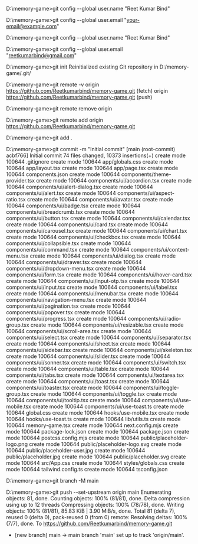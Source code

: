 D:\memory-game>git config --global user.name "Reet Kumar Bind"

D:\memory-game>git config --global user.email "your-email@example.com"

D:\memory-game>git config --global user.name "Reet Kumar Bind"

D:\memory-game>git config --global user.email "reetkumarbind@gmail.com"

D:\memory-game>git init
Reinitialized existing Git repository in D:/memory-game/.git/

D:\memory-game>git remote -v
origin  https://github.com/Reetkumarbind/memory-game.git (fetch)
origin  https://github.com/Reetkumarbind/memory-game.git (push)

D:\memory-game>git remote remove origin

D:\memory-game>git remote add origin https://github.com/Reetkumarbind/memory-game.git

D:\memory-game>git add .

D:\memory-game>git commit -m "Initial commit"
[main (root-commit) acbf766] Initial commit
 74 files changed, 10373 insertions(+)
 create mode 100644 .gitignore
 create mode 100644 app/globals.css
 create mode 100644 app/layout.tsx
 create mode 100644 app/page.tsx
 create mode 100644 components.json
 create mode 100644 components/theme-provider.tsx
 create mode 100644 components/ui/accordion.tsx
 create mode 100644 components/ui/alert-dialog.tsx
 create mode 100644 components/ui/alert.tsx
 create mode 100644 components/ui/aspect-ratio.tsx
 create mode 100644 components/ui/avatar.tsx
 create mode 100644 components/ui/badge.tsx
 create mode 100644 components/ui/breadcrumb.tsx
 create mode 100644 components/ui/button.tsx
 create mode 100644 components/ui/calendar.tsx
 create mode 100644 components/ui/card.tsx
 create mode 100644 components/ui/carousel.tsx
 create mode 100644 components/ui/chart.tsx
 create mode 100644 components/ui/checkbox.tsx
 create mode 100644 components/ui/collapsible.tsx
 create mode 100644 components/ui/command.tsx
 create mode 100644 components/ui/context-menu.tsx
 create mode 100644 components/ui/dialog.tsx
 create mode 100644 components/ui/drawer.tsx
 create mode 100644 components/ui/dropdown-menu.tsx
 create mode 100644 components/ui/form.tsx
 create mode 100644 components/ui/hover-card.tsx
 create mode 100644 components/ui/input-otp.tsx
 create mode 100644 components/ui/input.tsx
 create mode 100644 components/ui/label.tsx
 create mode 100644 components/ui/menubar.tsx
 create mode 100644 components/ui/navigation-menu.tsx
 create mode 100644 components/ui/pagination.tsx
 create mode 100644 components/ui/popover.tsx
 create mode 100644 components/ui/progress.tsx
 create mode 100644 components/ui/radio-group.tsx
 create mode 100644 components/ui/resizable.tsx
 create mode 100644 components/ui/scroll-area.tsx
 create mode 100644 components/ui/select.tsx
 create mode 100644 components/ui/separator.tsx
 create mode 100644 components/ui/sheet.tsx
 create mode 100644 components/ui/sidebar.tsx
 create mode 100644 components/ui/skeleton.tsx
 create mode 100644 components/ui/slider.tsx
 create mode 100644 components/ui/sonner.tsx
 create mode 100644 components/ui/switch.tsx
 create mode 100644 components/ui/table.tsx
 create mode 100644 components/ui/tabs.tsx
 create mode 100644 components/ui/textarea.tsx
 create mode 100644 components/ui/toast.tsx
 create mode 100644 components/ui/toaster.tsx
 create mode 100644 components/ui/toggle-group.tsx
 create mode 100644 components/ui/toggle.tsx
 create mode 100644 components/ui/tooltip.tsx
 create mode 100644 components/ui/use-mobile.tsx
 create mode 100644 components/ui/use-toast.ts
 create mode 100644 global.css
 create mode 100644 hooks/use-mobile.tsx
 create mode 100644 hooks/use-toast.ts
 create mode 100644 lib/utils.ts
 create mode 100644 memory-game.tsx
 create mode 100644 next.config.mjs
 create mode 100644 package-lock.json
 create mode 100644 package.json
 create mode 100644 postcss.config.mjs
 create mode 100644 public/placeholder-logo.png
 create mode 100644 public/placeholder-logo.svg
 create mode 100644 public/placeholder-user.jpg
 create mode 100644 public/placeholder.jpg
 create mode 100644 public/placeholder.svg
 create mode 100644 src/App.css
 create mode 100644 styles/globals.css
 create mode 100644 tailwind.config.ts
 create mode 100644 tsconfig.json

D:\memory-game>git branch -M main

D:\memory-game>git push --set-upstream origin main
Enumerating objects: 81, done.
Counting objects: 100% (81/81), done.
Delta compression using up to 12 threads
Compressing objects: 100% (78/78), done.
Writing objects: 100% (81/81), 85.83 KiB | 3.90 MiB/s, done.
Total 81 (delta 7), reused 0 (delta 0), pack-reused 0 (from 0)
remote: Resolving deltas: 100% (7/7), done.
To https://github.com/Reetkumarbind/memory-game.git
 * [new branch]      main -> main
branch 'main' set up to track 'origin/main'.
